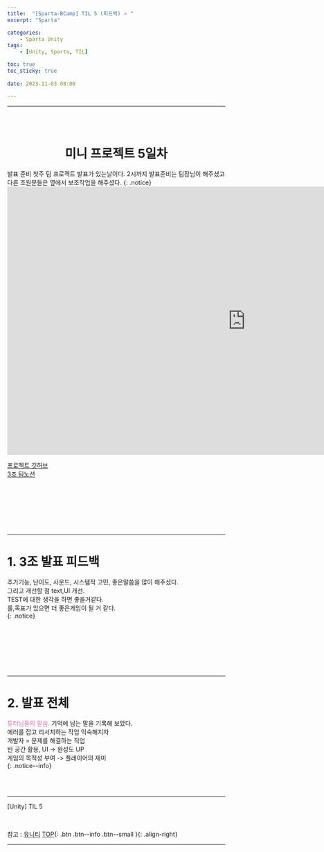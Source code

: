 ```yaml
---
title:  "[Sparta-BCamp] TIL 5 (피드백) ⭐ "
excerpt: "Sparta"

categories:
    - Sparta Unity
tags:
    - [Unity, Sparta, TIL]

toc: true
toc_sticky: true
 
date: 2023-11-03 08:00

---
```

- - -
<BR><BR>

<center><H1> 미니 프로젝트 5일차  </H1></center>
발표 준비  
첫주 팀 프로젝트 발표가 있는날이다. 2시까지 발표준비는 팀장님이 해주셨고 다른 조원분들은 옆에서 보조작업을 해주셨다.  
{: .notice}

<iframe width="1100" height="619" src="https://www.youtube.com/embed/OXB477_D4LE" title="Unity 2기_ IDLE Card Match" frameborder="0" allow="accelerometer; autoplay; clipboard-write; encrypted-media; gyroscope; picture-in-picture; web-share" allowfullscreen></iframe>

[프로젝트 깃허브](https://github.com/uhbbang33/IDLE_CardMatchGame)  
[3조 팀노션](https://www.notion.so/3-IDLE-5a1172bf0916448f84f9f5160ff0a9ba)

<br><br><br><br><br><br>
- - - 

# 1. 3조 발표 피드백
추가기능, 난이도, 사운드, 시스템적 고민, 좋은말씀을 많이 해주셨다.  
그리고 개선할 점  text,UI 개선.  
TEST에 대한 생각을 하면 좋을거같다.  
룰,목표가 있으면 더 좋은게임이 될 거 같다.  
{: .notice}

<br><br><br><br><br><br>
- - - 

# 2. 발표 전체
<span style="color:#E66EAF">튜터님들의 말씀.</span>
기억에 남는 말을 기록해 보았다.  
에러를 잡고 리서치하는 작업 익숙해지자  
개발자 = 문제를 해결하는 직업  
빈 공간 활용, UI -> 완성도 UP  
게임의 목적성 부여 -> 플레이어의 재미  
{: .notice--info}


<br><br>
- - - 

[Unity] TIL 5

<br>

참고 : [유니티](https://docs.unity3d.com/kr/)
[TOP](#){: .btn .btn--info .btn--small }{: .align-right}
<br>
- - -
